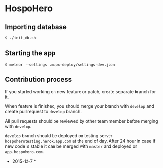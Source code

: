 # HospoHero

## Importing database

```
$ ./init_db.sh
```

## Starting the app

```
$ meteor --settings .mupx-deploy/settings-dev.json
```

## Contribution process

If you started working on new feature or patch, create separate branch for it.

When feature is finished, you should merge your branch with `develop` and create pull request to `develop` branch.

All pull requests should be reviewed by other team member before merging with `develop`.

`develop` branch should be deployed on testing server `hospoherotesting.herokuapp.com` at the end of day. After 24 hour in case if new code is stable it can be merged with `master` and deployed on `app.hospohero.com`.

* 2015-12-7 *
